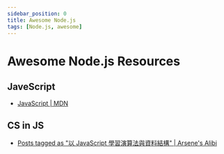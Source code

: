```yaml
---
sidebar_position: 0
title: Awesome Node.js
tags: [Node.js, awesome]
---
```


Awesome Node.js Resources
=========================

JaveScript
----------

-   [JavaScript | MDN](https://developer.mozilla.org/zh-TW/docs/Web/JavaScript)


CS in JS
--------

-   [Posts tagged as "以 JavaScript 學習演算法與資料結構" | Arsene's Alibi](https://arsenekuo.com/tags/%E4%BB%A5-java-script-%E5%AD%B8%E7%BF%92%E6%BC%94%E7%AE%97%E6%B3%95%E8%88%87%E8%B3%87%E6%96%99%E7%B5%90%E6%A7%8B/)

<!--
00 awesome / resources
10 JavaScript tips
20 JavaScript internal
40 lib / utils
50 Node.js built-in libraries
60 Node.js packages
-->